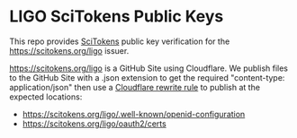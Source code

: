 LIGO SciTokens Public Keys
==========================

This repo provides [SciTokens](https://scitokens.org/) public key verification for the https://scitokens.org/ligo issuer.

https://scitokens.org/ligo is a GitHub Site using Cloudflare. We publish files to the GitHub Site with a .json extension to get the required "content-type: application/json" then use a [Cloudflare rewrite rule](https://blog.cloudflare.com/introducing-transform-rules-with-url-rewriting-at-the-edge/) to publish at the expected locations:
* https://scitokens.org/ligo/.well-known/openid-configuration
* https://scitokens.org/ligo/oauth2/certs
